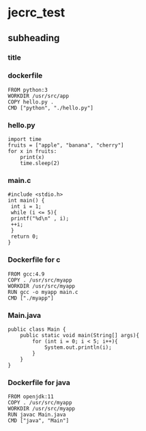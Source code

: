 # jecrc_test
## subheading
### title
### dockerfile
```
FROM python:3
WORKDIR /usr/src/app
COPY hello.py .
CMD ["python", "./hello.py"]
```
### hello.py
```
import time
fruits = ["apple", "banana", "cherry"]
for x in fruits:
    print(x)
    time.sleep(2)
```
### main.c
```
#include <stdio.h>
int main() {
 int i = 1;
 while (i <= 5){
 printf("%d\n" , i);
 ++i;
 }
 return 0;
}
```
### Dockerfile for c
```
FROM gcc:4.9
COPY . /usr/src/myapp
WORKDIR /usr/src/myapp
RUN gcc -o myapp main.c
CMD ["./myapp"]
```

### Main.java
```
public class Main {
	public static void main(String[] args){
		for (int i = 0; i < 5; i++){
			System.out.println(i);
		}
	}
}

```

### Dockerfile for java
```
FROM openjdk:11
COPY . /usr/src/myapp
WORKDIR /usr/src/myapp
RUN javac Main.java
CMD ["java", "Main"]
```

